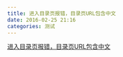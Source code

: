 ```yaml
---
title: 进入目录页报错，目录页URL包含中文
date: 2016-02-25 21:16
categories: 测试
---
```



[进入目录页报错，目录页URL包含中文](https://github.com/hexojs/hexo/issues/1746)


